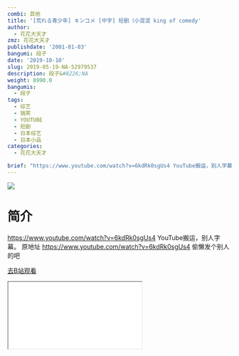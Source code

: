 ```yaml
---
combi: 其他
title: '[荒れる青少年] キンコメ [中字] 短剧（小混混 king of comedy'
author:
  - 花花大天才
zmz: 花花大天才
publishdate: '2001-01-03'
bangumi: 段子
date: '2019-10-10'
slug: 2019-05-19-NA-52979537
description: 段子&#8226;NA
weight: 8990.0
bangumis:
  - 段子
tags:
  - 综艺
  - 搞笑
  - YOUTUBE
  - 短剧
  - 日本综艺
  - 日本小品
categories:
  - 花花大天才

brief: "https://www.youtube.com/watch?v=6kdRk0sgUs4 YouTube搬运，别人字幕。 原地址 https://www.youtube.com/watch?v=6kdRk0sgUs4 偷懒发个别人的吧"
---
```

![](https://raw.githubusercontent.com/tcgriffith/owaraisite/master/static/tmpimg/3d06d3e934463d0b776066133e3782a43f3aaa60.jpg.480.jpg)
# 简介  
https://www.youtube.com/watch?v=6kdRk0sgUs4
YouTube搬运，别人字幕。
原地址 https://www.youtube.com/watch?v=6kdRk0sgUs4
偷懒发个别人的吧  

[去B站观看](https://www.bilibili.com/video/av52979537/)
<div class ="resp-container"><iframe class="testiframe" src="//player.bilibili.com/player.html?aid=52979537"", scrolling="no", allowfullscreen="true" > </iframe></div> 
